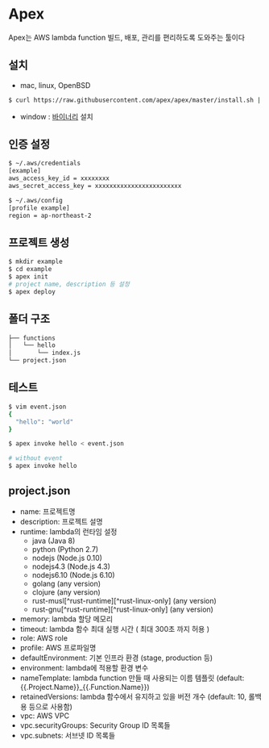 # Apex
Apex는 AWS lambda function 빌드, 배포, 관리를 편리하도록 도와주는 툴이다

## 설치
- mac, linux, OpenBSD
```bash
$ curl https://raw.githubusercontent.com/apex/apex/master/install.sh | sh
```

- window : [바이너리](https://github.com/apex/apex/releases) 설치

## 인증 설정
```bash
$ ~/.aws/credentials
[example]
aws_access_key_id = xxxxxxxx
aws_secret_access_key = xxxxxxxxxxxxxxxxxxxxxxxx

$ ~/.aws/config
[profile example]
region = ap-northeast-2
```

## 프로젝트 생성
```bash
$ mkdir example
$ cd example
$ apex init
# project name, description 등 설정
$ apex deploy
```

## 폴더 구조
```bash
├── functions
│   └── hello
│       └── index.js
└── project.json
```

## 테스트
```bash
$ vim event.json
{
  "hello": "world"
}

$ apex invoke hello < event.json

# without event
$ apex invoke hello
```

## project.json
- name: 프로젝트명
- description: 프로젝트 설명
- runtime: lambda의 런타임 설정
    + java (Java 8)
    + python (Python 2.7)
    + nodejs (Node.js 0.10)
    + nodejs4.3 (Node.js 4.3)
    + nodejs6.10 (Node.js 6.10)
    + golang (any version)
    + clojure (any version)
    + rust-musl[^rust-runtime][^rust-linux-only] (any version)
    + rust-gnu[^rust-runtime][^rust-linux-only] (any version)
- memory: lambda 할당 메모리
- timeout: lambda 함수 최대 실행 시간 ( 최대 300초 까지 허용 )
- role: AWS role
- profile: AWS 프로파일명
- defaultEnvironment: 기본 인프라 환경 (stage, production 등)
- environment: lambda에 적용할 환경 변수
- nameTemplate: lambda function 만들 때 사용되는 이름 템플릿 (default: {{.Project.Name}}_{{.Function.Name}})
- retainedVersions: lambda 함수에서 유지하고 있을 버전 개수 (default: 10, 롤백용 등으로 사용함)
- vpc: AWS VPC
- vpc.securityGroups: Security Group ID 목록들
- vpc.subnets: 서브넷 ID 목록들

